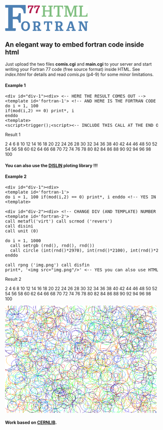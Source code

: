 <img src='fortran.png'/>

## An  elegant way to embed fortran code inside html

Just upload the two files <b>comis.cgi</b> and <b>main.cgi</b> to your server and start writing your Fortran 77 code (free source format) inside HTML.
See <i>index.html</i> for details and read <i>comis.ps</i> (p4-9) for some minor limitations.
#### Example 1
<pre>
&lt;div id="div-1">&lt;div> &lt;-- HERE THE RESULT COMES OUT -->
&lt;template id='fortran-1'> &lt;!-- AND HERE IS THE FORTRAN CODE (No need to include SUBROUTINE and END commands)-->
do i = 1, 100
if(mod(i,2) == 0) print*, i
enddo
&lt;template>
&lt;script>trigger();&lt;script>&lt;-- INCLUDE THIS CALL AT THE END OF THE PAGE TO INVOKE COMIS INTERPRETER -->
</pre>

Result 1

2 4 6 8 10 12 14 16 18 20 22 24 26 28 30 32 34 36 38 40 42 44 46 48 50 52 54 56 58 60 62 64 66 68 70 72 74 76 78 80 82 84 86 88 90 92 94 96 98 100 

#### You can also use the <a href='https://www.dislin.de/' target='_blank'>DISLIN</a> ploting library !!!

#### Example 2
<pre>
&lt;div id="div-1">&lt;div>
&lt;template id='fortran-1'>
do i = 1, 100 if(mod(i,2) == 0) print*, i enddo &lt;!-- YES IN ONE LINE !! -->
&lt;template>

&lt;div id="div-2">&lt;div> &lt;!-- CHANGE DIV (AND TEMPLATE) NUMBER IF THERE ARE MANY SUBROUTINES IN THE SAME .html FILE -->
&lt;template id='fortran-2'>
call metafl('virt') call scrmod ('revers')
call disini
call unit (0)

do i = 1, 1000
  call setrgb (rnd(), rnd(), rnd())
  call circle (int(rnd()*2970), int(rnd()*2100), int(rnd()*200))
enddo

call rpng ('img.png') call disfin
print*, '&lt;img src="img.png"/>' &lt;-- YES you can also use HTML inside FORTRAN !!!
</pre>

Result 2

2 4 6 8 10 12 14 16 18 20 22 24 26 28 30 32 34 36 38 40 42 44 46 48 50 52 54 56 58 60 62 64 66 68 70 72 74 76 78 80 82 84 86 88 90 92 94 96 98 100 

<img src='img.png' width="500"/>

#### Work based on <a href='https://cernlib.web.cern.ch/version.html' target='_blank'>CERNLIB</a>.
